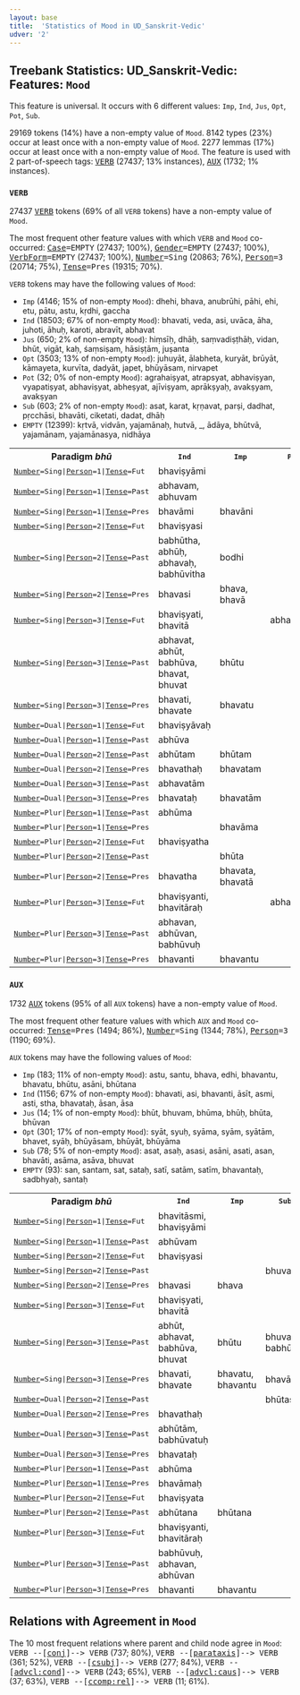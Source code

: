 ```yaml
---
layout: base
title:  'Statistics of Mood in UD_Sanskrit-Vedic'
udver: '2'
---
```


## Treebank Statistics: UD_Sanskrit-Vedic: Features: `Mood`

This feature is universal.
It occurs with 6 different values: `Imp`, `Ind`, `Jus`, `Opt`, `Pot`, `Sub`.

29169 tokens (14%) have a non-empty value of `Mood`.
8142 types (23%) occur at least once with a non-empty value of `Mood`.
2277 lemmas (17%) occur at least once with a non-empty value of `Mood`.
The feature is used with 2 part-of-speech tags: <tt><a href="sa_vedic-pos-VERB.html">VERB</a></tt> (27437; 13% instances), <tt><a href="sa_vedic-pos-AUX.html">AUX</a></tt> (1732; 1% instances).

### `VERB`

27437 <tt><a href="sa_vedic-pos-VERB.html">VERB</a></tt> tokens (69% of all `VERB` tokens) have a non-empty value of `Mood`.

The most frequent other feature values with which `VERB` and `Mood` co-occurred: <tt><a href="sa_vedic-feat-Case.html">Case</a></tt><tt>=EMPTY</tt> (27437; 100%), <tt><a href="sa_vedic-feat-Gender.html">Gender</a></tt><tt>=EMPTY</tt> (27437; 100%), <tt><a href="sa_vedic-feat-VerbForm.html">VerbForm</a></tt><tt>=EMPTY</tt> (27437; 100%), <tt><a href="sa_vedic-feat-Number.html">Number</a></tt><tt>=Sing</tt> (20863; 76%), <tt><a href="sa_vedic-feat-Person.html">Person</a></tt><tt>=3</tt> (20714; 75%), <tt><a href="sa_vedic-feat-Tense.html">Tense</a></tt><tt>=Pres</tt> (19315; 70%).

`VERB` tokens may have the following values of `Mood`:

* `Imp` (4146; 15% of non-empty `Mood`): dhehi, bhava, anubrūhi, pāhi, ehi, etu, pātu, astu, kṛdhi, gaccha
* `Ind` (18503; 67% of non-empty `Mood`): bhavati, veda, asi, uvāca, āha, juhoti, āhuḥ, karoti, abravīt, abhavat
* `Jus` (650; 2% of non-empty `Mood`): hiṃsīḥ, dhāḥ, saṃvadiṣṭhāḥ, vidan, bhūt, vigāt, kaḥ, śaṃsiṣam, hāsiṣṭām, juṣanta
* `Opt` (3503; 13% of non-empty `Mood`): juhuyāt, ālabheta, kuryāt, brūyāt, kāmayeta, kurvīta, dadyāt, japet, bhūyāsam, nirvapet
* `Pot` (32; 0% of non-empty `Mood`): agrahaiṣyat, atrapsyat, abhaviṣyan, vyapatiṣyat, abhaviṣyat, abheṣyat, ajīviṣyam, aprākṣyaḥ, avakṣyam, avakṣyan
* `Sub` (603; 2% of non-empty `Mood`): asat, karat, kṛṇavat, parṣi, dadhat, pṛcchāsi, bhavāti, ciketati, dadat, dhāḥ
* `EMPTY` (12399): kṛtvā, vidvān, yajamānaḥ, hutvā, _, ādāya, bhūtvā, yajamānam, yajamānasya, nidhāya

<table>
  <tr><th>Paradigm <i>bhū</i></th><th><tt>Ind</tt></th><th><tt>Imp</tt></th><th><tt>Pot</tt></th><th><tt>Sub</tt></th><th><tt>Jus</tt></th><th><tt>Opt</tt></th></tr>
  <tr><td><tt><tt><a href="sa_vedic-feat-Number.html">Number</a></tt><tt>=Sing</tt>|<tt><a href="sa_vedic-feat-Person.html">Person</a></tt><tt>=1</tt>|<tt><a href="sa_vedic-feat-Tense.html">Tense</a></tt><tt>=Fut</tt></tt></td><td>bhaviṣyāmi</td><td></td><td></td><td></td><td></td><td></td></tr>
  <tr><td><tt><tt><a href="sa_vedic-feat-Number.html">Number</a></tt><tt>=Sing</tt>|<tt><a href="sa_vedic-feat-Person.html">Person</a></tt><tt>=1</tt>|<tt><a href="sa_vedic-feat-Tense.html">Tense</a></tt><tt>=Past</tt></tt></td><td>abhavam, abhuvam</td><td></td><td></td><td></td><td></td><td>bhūyāsam</td></tr>
  <tr><td><tt><tt><a href="sa_vedic-feat-Number.html">Number</a></tt><tt>=Sing</tt>|<tt><a href="sa_vedic-feat-Person.html">Person</a></tt><tt>=1</tt>|<tt><a href="sa_vedic-feat-Tense.html">Tense</a></tt><tt>=Pres</tt></tt></td><td>bhavāmi</td><td>bhavāni</td><td></td><td></td><td></td><td></td></tr>
  <tr><td><tt><tt><a href="sa_vedic-feat-Number.html">Number</a></tt><tt>=Sing</tt>|<tt><a href="sa_vedic-feat-Person.html">Person</a></tt><tt>=2</tt>|<tt><a href="sa_vedic-feat-Tense.html">Tense</a></tt><tt>=Fut</tt></tt></td><td>bhaviṣyasi</td><td></td><td></td><td></td><td></td><td></td></tr>
  <tr><td><tt><tt><a href="sa_vedic-feat-Number.html">Number</a></tt><tt>=Sing</tt>|<tt><a href="sa_vedic-feat-Person.html">Person</a></tt><tt>=2</tt>|<tt><a href="sa_vedic-feat-Tense.html">Tense</a></tt><tt>=Past</tt></tt></td><td>babhūtha, abhūḥ, abhavaḥ, babhūvitha</td><td>bodhi</td><td></td><td>bhuvaḥ</td><td>bhuvaḥ, bhūḥ</td><td>bhūyāḥ</td></tr>
  <tr><td><tt><tt><a href="sa_vedic-feat-Number.html">Number</a></tt><tt>=Sing</tt>|<tt><a href="sa_vedic-feat-Person.html">Person</a></tt><tt>=2</tt>|<tt><a href="sa_vedic-feat-Tense.html">Tense</a></tt><tt>=Pres</tt></tt></td><td>bhavasi</td><td>bhava, bhavā</td><td></td><td>bhavāsi, bhavāḥ</td><td></td><td>bhaveḥ</td></tr>
  <tr><td><tt><tt><a href="sa_vedic-feat-Number.html">Number</a></tt><tt>=Sing</tt>|<tt><a href="sa_vedic-feat-Person.html">Person</a></tt><tt>=3</tt>|<tt><a href="sa_vedic-feat-Tense.html">Tense</a></tt><tt>=Fut</tt></tt></td><td>bhaviṣyati, bhavitā</td><td></td><td>abhaviṣyat</td><td></td><td></td><td></td></tr>
  <tr><td><tt><tt><a href="sa_vedic-feat-Number.html">Number</a></tt><tt>=Sing</tt>|<tt><a href="sa_vedic-feat-Person.html">Person</a></tt><tt>=3</tt>|<tt><a href="sa_vedic-feat-Tense.html">Tense</a></tt><tt>=Past</tt></tt></td><td>abhavat, abhūt, babhūva, bhavat, bhuvat</td><td>bhūtu</td><td></td><td>bhuvat</td><td>bhūt, bhuvat</td><td>bhūyāt, bhūyāḥ</td></tr>
  <tr><td><tt><tt><a href="sa_vedic-feat-Number.html">Number</a></tt><tt>=Sing</tt>|<tt><a href="sa_vedic-feat-Person.html">Person</a></tt><tt>=3</tt>|<tt><a href="sa_vedic-feat-Tense.html">Tense</a></tt><tt>=Pres</tt></tt></td><td>bhavati, bhavate</td><td>bhavatu</td><td></td><td>bhavāti</td><td></td><td>bhavet</td></tr>
  <tr><td><tt><tt><a href="sa_vedic-feat-Number.html">Number</a></tt><tt>=Dual</tt>|<tt><a href="sa_vedic-feat-Person.html">Person</a></tt><tt>=1</tt>|<tt><a href="sa_vedic-feat-Tense.html">Tense</a></tt><tt>=Fut</tt></tt></td><td>bhaviṣyāvaḥ</td><td></td><td></td><td></td><td></td><td></td></tr>
  <tr><td><tt><tt><a href="sa_vedic-feat-Number.html">Number</a></tt><tt>=Dual</tt>|<tt><a href="sa_vedic-feat-Person.html">Person</a></tt><tt>=1</tt>|<tt><a href="sa_vedic-feat-Tense.html">Tense</a></tt><tt>=Past</tt></tt></td><td>abhūva</td><td></td><td></td><td></td><td></td><td></td></tr>
  <tr><td><tt><tt><a href="sa_vedic-feat-Number.html">Number</a></tt><tt>=Dual</tt>|<tt><a href="sa_vedic-feat-Person.html">Person</a></tt><tt>=2</tt>|<tt><a href="sa_vedic-feat-Tense.html">Tense</a></tt><tt>=Past</tt></tt></td><td>abhūtam</td><td>bhūtam</td><td></td><td></td><td></td><td></td></tr>
  <tr><td><tt><tt><a href="sa_vedic-feat-Number.html">Number</a></tt><tt>=Dual</tt>|<tt><a href="sa_vedic-feat-Person.html">Person</a></tt><tt>=2</tt>|<tt><a href="sa_vedic-feat-Tense.html">Tense</a></tt><tt>=Pres</tt></tt></td><td>bhavathaḥ</td><td>bhavatam</td><td></td><td></td><td></td><td></td></tr>
  <tr><td><tt><tt><a href="sa_vedic-feat-Number.html">Number</a></tt><tt>=Dual</tt>|<tt><a href="sa_vedic-feat-Person.html">Person</a></tt><tt>=3</tt>|<tt><a href="sa_vedic-feat-Tense.html">Tense</a></tt><tt>=Past</tt></tt></td><td>abhavatām</td><td></td><td></td><td></td><td></td><td></td></tr>
  <tr><td><tt><tt><a href="sa_vedic-feat-Number.html">Number</a></tt><tt>=Dual</tt>|<tt><a href="sa_vedic-feat-Person.html">Person</a></tt><tt>=3</tt>|<tt><a href="sa_vedic-feat-Tense.html">Tense</a></tt><tt>=Pres</tt></tt></td><td>bhavataḥ</td><td>bhavatām</td><td></td><td></td><td></td><td></td></tr>
  <tr><td><tt><tt><a href="sa_vedic-feat-Number.html">Number</a></tt><tt>=Plur</tt>|<tt><a href="sa_vedic-feat-Person.html">Person</a></tt><tt>=1</tt>|<tt><a href="sa_vedic-feat-Tense.html">Tense</a></tt><tt>=Past</tt></tt></td><td>abhūma</td><td></td><td></td><td></td><td>bhūma</td><td>bhūyāsma</td></tr>
  <tr><td><tt><tt><a href="sa_vedic-feat-Number.html">Number</a></tt><tt>=Plur</tt>|<tt><a href="sa_vedic-feat-Person.html">Person</a></tt><tt>=1</tt>|<tt><a href="sa_vedic-feat-Tense.html">Tense</a></tt><tt>=Pres</tt></tt></td><td></td><td>bhavāma</td><td></td><td></td><td></td><td>bhavema</td></tr>
  <tr><td><tt><tt><a href="sa_vedic-feat-Number.html">Number</a></tt><tt>=Plur</tt>|<tt><a href="sa_vedic-feat-Person.html">Person</a></tt><tt>=2</tt>|<tt><a href="sa_vedic-feat-Tense.html">Tense</a></tt><tt>=Fut</tt></tt></td><td>bhaviṣyatha</td><td></td><td></td><td></td><td></td><td></td></tr>
  <tr><td><tt><tt><a href="sa_vedic-feat-Number.html">Number</a></tt><tt>=Plur</tt>|<tt><a href="sa_vedic-feat-Person.html">Person</a></tt><tt>=2</tt>|<tt><a href="sa_vedic-feat-Tense.html">Tense</a></tt><tt>=Past</tt></tt></td><td></td><td>bhūta</td><td></td><td></td><td>bhūta</td><td></td></tr>
  <tr><td><tt><tt><a href="sa_vedic-feat-Number.html">Number</a></tt><tt>=Plur</tt>|<tt><a href="sa_vedic-feat-Person.html">Person</a></tt><tt>=2</tt>|<tt><a href="sa_vedic-feat-Tense.html">Tense</a></tt><tt>=Pres</tt></tt></td><td>bhavatha</td><td>bhavata, bhavatā</td><td></td><td></td><td></td><td></td></tr>
  <tr><td><tt><tt><a href="sa_vedic-feat-Number.html">Number</a></tt><tt>=Plur</tt>|<tt><a href="sa_vedic-feat-Person.html">Person</a></tt><tt>=3</tt>|<tt><a href="sa_vedic-feat-Tense.html">Tense</a></tt><tt>=Fut</tt></tt></td><td>bhaviṣyanti, bhavitāraḥ</td><td></td><td>abhaviṣyan</td><td></td><td></td><td></td></tr>
  <tr><td><tt><tt><a href="sa_vedic-feat-Number.html">Number</a></tt><tt>=Plur</tt>|<tt><a href="sa_vedic-feat-Person.html">Person</a></tt><tt>=3</tt>|<tt><a href="sa_vedic-feat-Tense.html">Tense</a></tt><tt>=Past</tt></tt></td><td>abhavan, abhūvan, babhūvuḥ</td><td></td><td></td><td></td><td></td><td></td></tr>
  <tr><td><tt><tt><a href="sa_vedic-feat-Number.html">Number</a></tt><tt>=Plur</tt>|<tt><a href="sa_vedic-feat-Person.html">Person</a></tt><tt>=3</tt>|<tt><a href="sa_vedic-feat-Tense.html">Tense</a></tt><tt>=Pres</tt></tt></td><td>bhavanti</td><td>bhavantu</td><td></td><td></td><td></td><td>bhaveyuḥ</td></tr>
</table>

### `AUX`

1732 <tt><a href="sa_vedic-pos-AUX.html">AUX</a></tt> tokens (95% of all `AUX` tokens) have a non-empty value of `Mood`.

The most frequent other feature values with which `AUX` and `Mood` co-occurred: <tt><a href="sa_vedic-feat-Tense.html">Tense</a></tt><tt>=Pres</tt> (1494; 86%), <tt><a href="sa_vedic-feat-Number.html">Number</a></tt><tt>=Sing</tt> (1344; 78%), <tt><a href="sa_vedic-feat-Person.html">Person</a></tt><tt>=3</tt> (1190; 69%).

`AUX` tokens may have the following values of `Mood`:

* `Imp` (183; 11% of non-empty `Mood`): astu, santu, bhava, edhi, bhavantu, bhavatu, bhūtu, asāni, bhūtana
* `Ind` (1156; 67% of non-empty `Mood`): bhavati, asi, bhavanti, āsīt, asmi, asti, stha, bhavataḥ, āsan, āsa
* `Jus` (14; 1% of non-empty `Mood`): bhūt, bhuvam, bhūma, bhūḥ, bhūta, bhūvan
* `Opt` (301; 17% of non-empty `Mood`): syāt, syuḥ, syāma, syām, syātām, bhavet, syāḥ, bhūyāsam, bhūyāt, bhūyāma
* `Sub` (78; 5% of non-empty `Mood`): asat, asaḥ, asasi, asāni, asati, asan, bhavāti, asāma, asāva, bhuvat
* `EMPTY` (93): san, santam, sat, sataḥ, satī, satām, satīm, bhavantaḥ, sadbhyaḥ, santaḥ

<table>
  <tr><th>Paradigm <i>bhū</i></th><th><tt>Ind</tt></th><th><tt>Imp</tt></th><th><tt>Sub</tt></th><th><tt>Jus</tt></th><th><tt>Opt</tt></th></tr>
  <tr><td><tt><tt><a href="sa_vedic-feat-Number.html">Number</a></tt><tt>=Sing</tt>|<tt><a href="sa_vedic-feat-Person.html">Person</a></tt><tt>=1</tt>|<tt><a href="sa_vedic-feat-Tense.html">Tense</a></tt><tt>=Fut</tt></tt></td><td>bhavitāsmi, bhaviṣyāmi</td><td></td><td></td><td></td><td></td></tr>
  <tr><td><tt><tt><a href="sa_vedic-feat-Number.html">Number</a></tt><tt>=Sing</tt>|<tt><a href="sa_vedic-feat-Person.html">Person</a></tt><tt>=1</tt>|<tt><a href="sa_vedic-feat-Tense.html">Tense</a></tt><tt>=Past</tt></tt></td><td>abhūvam</td><td></td><td></td><td>bhuvam</td><td>bhūyāsam</td></tr>
  <tr><td><tt><tt><a href="sa_vedic-feat-Number.html">Number</a></tt><tt>=Sing</tt>|<tt><a href="sa_vedic-feat-Person.html">Person</a></tt><tt>=2</tt>|<tt><a href="sa_vedic-feat-Tense.html">Tense</a></tt><tt>=Fut</tt></tt></td><td>bhaviṣyasi</td><td></td><td></td><td></td><td></td></tr>
  <tr><td><tt><tt><a href="sa_vedic-feat-Number.html">Number</a></tt><tt>=Sing</tt>|<tt><a href="sa_vedic-feat-Person.html">Person</a></tt><tt>=2</tt>|<tt><a href="sa_vedic-feat-Tense.html">Tense</a></tt><tt>=Past</tt></tt></td><td></td><td></td><td>bhuvaḥ</td><td>bhūḥ</td><td></td></tr>
  <tr><td><tt><tt><a href="sa_vedic-feat-Number.html">Number</a></tt><tt>=Sing</tt>|<tt><a href="sa_vedic-feat-Person.html">Person</a></tt><tt>=2</tt>|<tt><a href="sa_vedic-feat-Tense.html">Tense</a></tt><tt>=Pres</tt></tt></td><td>bhavasi</td><td>bhava</td><td></td><td></td><td></td></tr>
  <tr><td><tt><tt><a href="sa_vedic-feat-Number.html">Number</a></tt><tt>=Sing</tt>|<tt><a href="sa_vedic-feat-Person.html">Person</a></tt><tt>=3</tt>|<tt><a href="sa_vedic-feat-Tense.html">Tense</a></tt><tt>=Fut</tt></tt></td><td>bhaviṣyati, bhavitā</td><td></td><td></td><td></td><td></td></tr>
  <tr><td><tt><tt><a href="sa_vedic-feat-Number.html">Number</a></tt><tt>=Sing</tt>|<tt><a href="sa_vedic-feat-Person.html">Person</a></tt><tt>=3</tt>|<tt><a href="sa_vedic-feat-Tense.html">Tense</a></tt><tt>=Past</tt></tt></td><td>abhūt, abhavat, babhūva, bhuvat</td><td>bhūtu</td><td>bhuvat, babhūyāt</td><td>bhūt</td><td>bhūyāt, bhūyāḥ</td></tr>
  <tr><td><tt><tt><a href="sa_vedic-feat-Number.html">Number</a></tt><tt>=Sing</tt>|<tt><a href="sa_vedic-feat-Person.html">Person</a></tt><tt>=3</tt>|<tt><a href="sa_vedic-feat-Tense.html">Tense</a></tt><tt>=Pres</tt></tt></td><td>bhavati, bhavate</td><td>bhavatu, bhavantu</td><td>bhavāti</td><td></td><td>bhavet</td></tr>
  <tr><td><tt><tt><a href="sa_vedic-feat-Number.html">Number</a></tt><tt>=Dual</tt>|<tt><a href="sa_vedic-feat-Person.html">Person</a></tt><tt>=2</tt>|<tt><a href="sa_vedic-feat-Tense.html">Tense</a></tt><tt>=Past</tt></tt></td><td></td><td></td><td>bhūtas</td><td></td><td></td></tr>
  <tr><td><tt><tt><a href="sa_vedic-feat-Number.html">Number</a></tt><tt>=Dual</tt>|<tt><a href="sa_vedic-feat-Person.html">Person</a></tt><tt>=2</tt>|<tt><a href="sa_vedic-feat-Tense.html">Tense</a></tt><tt>=Pres</tt></tt></td><td>bhavathaḥ</td><td></td><td></td><td></td><td></td></tr>
  <tr><td><tt><tt><a href="sa_vedic-feat-Number.html">Number</a></tt><tt>=Dual</tt>|<tt><a href="sa_vedic-feat-Person.html">Person</a></tt><tt>=3</tt>|<tt><a href="sa_vedic-feat-Tense.html">Tense</a></tt><tt>=Past</tt></tt></td><td>abhūtām, babhūvatuḥ</td><td></td><td></td><td></td><td></td></tr>
  <tr><td><tt><tt><a href="sa_vedic-feat-Number.html">Number</a></tt><tt>=Dual</tt>|<tt><a href="sa_vedic-feat-Person.html">Person</a></tt><tt>=3</tt>|<tt><a href="sa_vedic-feat-Tense.html">Tense</a></tt><tt>=Pres</tt></tt></td><td>bhavataḥ</td><td></td><td></td><td></td><td></td></tr>
  <tr><td><tt><tt><a href="sa_vedic-feat-Number.html">Number</a></tt><tt>=Plur</tt>|<tt><a href="sa_vedic-feat-Person.html">Person</a></tt><tt>=1</tt>|<tt><a href="sa_vedic-feat-Tense.html">Tense</a></tt><tt>=Past</tt></tt></td><td>abhūma</td><td></td><td></td><td>bhūma</td><td>bhūyāma</td></tr>
  <tr><td><tt><tt><a href="sa_vedic-feat-Number.html">Number</a></tt><tt>=Plur</tt>|<tt><a href="sa_vedic-feat-Person.html">Person</a></tt><tt>=1</tt>|<tt><a href="sa_vedic-feat-Tense.html">Tense</a></tt><tt>=Pres</tt></tt></td><td>bhavāmaḥ</td><td></td><td></td><td></td><td></td></tr>
  <tr><td><tt><tt><a href="sa_vedic-feat-Number.html">Number</a></tt><tt>=Plur</tt>|<tt><a href="sa_vedic-feat-Person.html">Person</a></tt><tt>=2</tt>|<tt><a href="sa_vedic-feat-Tense.html">Tense</a></tt><tt>=Fut</tt></tt></td><td>bhaviṣyata</td><td></td><td></td><td></td><td></td></tr>
  <tr><td><tt><tt><a href="sa_vedic-feat-Number.html">Number</a></tt><tt>=Plur</tt>|<tt><a href="sa_vedic-feat-Person.html">Person</a></tt><tt>=2</tt>|<tt><a href="sa_vedic-feat-Tense.html">Tense</a></tt><tt>=Past</tt></tt></td><td>abhūtana</td><td>bhūtana</td><td></td><td>bhūta</td><td></td></tr>
  <tr><td><tt><tt><a href="sa_vedic-feat-Number.html">Number</a></tt><tt>=Plur</tt>|<tt><a href="sa_vedic-feat-Person.html">Person</a></tt><tt>=3</tt>|<tt><a href="sa_vedic-feat-Tense.html">Tense</a></tt><tt>=Fut</tt></tt></td><td>bhaviṣyanti, bhavitāraḥ</td><td></td><td></td><td></td><td></td></tr>
  <tr><td><tt><tt><a href="sa_vedic-feat-Number.html">Number</a></tt><tt>=Plur</tt>|<tt><a href="sa_vedic-feat-Person.html">Person</a></tt><tt>=3</tt>|<tt><a href="sa_vedic-feat-Tense.html">Tense</a></tt><tt>=Past</tt></tt></td><td>babhūvuḥ, abhavan, abhūvan</td><td></td><td></td><td>bhūvan</td><td></td></tr>
  <tr><td><tt><tt><a href="sa_vedic-feat-Number.html">Number</a></tt><tt>=Plur</tt>|<tt><a href="sa_vedic-feat-Person.html">Person</a></tt><tt>=3</tt>|<tt><a href="sa_vedic-feat-Tense.html">Tense</a></tt><tt>=Pres</tt></tt></td><td>bhavanti</td><td>bhavantu</td><td></td><td></td><td></td></tr>
</table>

## Relations with Agreement in `Mood`

The 10 most frequent relations where parent and child node agree in `Mood`:
<tt>VERB --[<tt><a href="sa_vedic-dep-conj.html">conj</a></tt>]--> VERB</tt> (737; 80%),
<tt>VERB --[<tt><a href="sa_vedic-dep-parataxis.html">parataxis</a></tt>]--> VERB</tt> (361; 52%),
<tt>VERB --[<tt><a href="sa_vedic-dep-csubj.html">csubj</a></tt>]--> VERB</tt> (277; 84%),
<tt>VERB --[<tt><a href="sa_vedic-dep-advcl-cond.html">advcl:cond</a></tt>]--> VERB</tt> (243; 65%),
<tt>VERB --[<tt><a href="sa_vedic-dep-advcl-caus.html">advcl:caus</a></tt>]--> VERB</tt> (37; 63%),
<tt>VERB --[<tt><a href="sa_vedic-dep-ccomp-rel.html">ccomp:rel</a></tt>]--> VERB</tt> (11; 61%).

